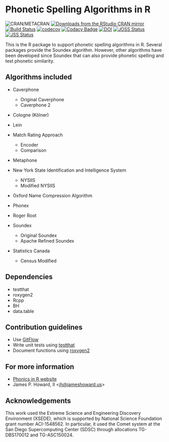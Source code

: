 # Phonetic Spelling Algorithms in R

![CRAN/METACRAN](https://img.shields.io/cran/v/phonics)
[![Downloads from the RStudio CRAN mirror](https://cranlogs.r-pkg.org/badges/phonics)](https://cran.r-project.org/package=phonics)
[![Build Status](https://api.travis-ci.org/k3jph/phonics-in-r.svg?branch=master)](https://travis-ci.org/k3jph/phonics-in-r)
[![codecov](https://codecov.io/gh/k3jph/phonics-in-r/branch/master/graph/badge.svg)](https://codecov.io/gh/k3jph/phonics-in-r)
[![Codacy Badge](https://api.codacy.com/project/badge/Grade/08ad4c6ccb8d4bf59ca47b7524af04be)](https://app.codacy.com/gh/k3jph/phonics-in-r])
[![DOI](https://img.shields.io/badge/DOI-10.5281%2Fzenodo.1041982-blue.svg)](https://dx.doi.org/10.5281/zenodo.1041982)
[![JOSS Status](http://joss.theoj.org/papers/13e41c9bd376fe2fc948f8af10b138b6/status.svg)](https://joss.theoj.org/papers/10.21105/joss.00480)
[![JSS Status](https://img.shields.io/badge/JSS-10.18637%2Fjss.v095.i08-yellow.svg)](https://dx.doi.org/doi:10.18637/jss.v095.i08)

This is the R package to support phonetic spelling algorithms in R.
Several packages provide the Soundex algorithm.  However, other
algorithms have been developed since Soundex that can also provide
phonetic spelling and test phonetic similarity.

## Algorithms included

* Caverphone
  * Original Caverphone
  * Caverphone 2

* Cologne (Kölner)
* Lein
* Match Rating Approach
  * Encoder
  * Comparison

* Metaphone
* New York State Identification and Intelligence System
  * NYSIIS
  * Modified NYSIIS

* Oxford Name Compression Algorithm
* Phonex
* Roger Root
* Soundex
  * Original Soundex
  * Apache Refined Soundex

* Statistics Canada
  * Census Modified

## Dependencies

* testthat
* roxygen2
* Rcpp
* BH
* data.table

## Contribution guidelines

* Use [GitFlow](https://nvie.com/posts/a-successful-git-branching-model/)
* Write unit tests using [testthat](https://github.com/hadley/testthat)
* Document functions using [roxygen2](https://github.com/yihui/roxygen2)

## For more information

* [Phonics in R website](https://jameshoward.us/phonics-in-r/)
* James P. Howard, II <<jh@jameshoward.us>>

## Acknowledgements

This work used the Extreme Science and Engineering Discovery Environment
(XSEDE), which is supported by National Science Foundation grant number
ACI-1548562. In particular, it used the Comet system at the San Diego
Supercomputing Center (SDSC) through allocations TG-DBS170012 and
TG-ASC150024.
